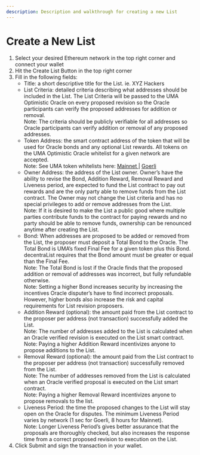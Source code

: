 ```yaml
---
description: Description and walkthrough for creating a new List
---
```


# Create a New List

1. Select your desired Ethereum network in the top right corner and connect your wallet
2. Hit the Create List Button in the top right corner
3. Fill in the following fields:
   * Title: a short descriptive title for the List. ie. XYZ Hackers
   * List Criteria: detailed criteria describing what addresses should be included in the List. The List Criteria will be passed to the UMA Optimistic Oracle on every proposed revision so the Oracle participants can verify the proposed addresses for addition or removal.\
     Note: The criteria should be publicly verifiable for all addresses so Oracle participants can verify addition or removal of any proposed addresses.
   * Token Address: the smart contract address of the token that will be used for Oracle bonds and any optional List rewards. All tokens on the UMA Optimistic Oracle whitelist for a given network are accepted.\
     Note: See UMA token whitelists here: [Mainnet ](https://docs.umaproject.org/resources/approved-collateral-types)| [Goerli](https://goerli.etherscan.io/address/0x63fDfF29EBBcf1a958032d1E64F7627c3C98A059#readContract#F1)
   * Owner Address: the address of the List owner. Owner’s have the ability to revise the Bond, Addition Reward, Removal Reward and Liveness period, are expected to fund the List contract to pay out rewards and are the only party able to remove funds from the List contract. The Owner may not change the List criteria and has no special privileges to add or remove addresses from the List. \
     Note: If it is desired to make the List a public good where multiple parties contribute funds to the contract for paying rewards and no party should be able to remove funds, ownership can be renounced anytime after creating the List.
   * Bond: When addresses are proposed to be added or removed from the List, the proposer must deposit a Total Bond to the Oracle. The Total Bond is UMA’s fixed Final Fee for a given token plus this Bond. decentraList requires that the Bond amount must be greater or equal than the Final Fee.\
     Note: The Total Bond is lost if the Oracle finds that the proposed addition or removal of addresses was incorrect, but fully refundable otherwise.\
     Note: Setting a higher Bond increases security by increasing the incentives Oracle disputer’s have to find incorrect proposals. However, higher bonds also increase the risk and capital requirements for List revision proposers.
   * Addition Reward (optional): the amount paid from the List contract to the proposer per address (not transaction) successfully added the List.\
     Note: The number of addresses added to the List is calculated when an Oracle verified revision is executed on the List smart contract.\
     Note: Paying a higher Addition Reward incentivizes anyone to propose additions to the List.
   * Removal Reward (optional): the amount paid from the List contract to the proposer per address (not transaction) successfully removed from the List.\
     Note: The number of addresses removed from the List is calculated when an Oracle verified proposal is executed on the List smart contract.\
     Note: Paying a higher Removal Reward incentivizes anyone to propose removals to the list.
   * Liveness Period: the time the proposed changes to the List will stay open on the Oracle for disputes. The minimum Liveness Period varies by network (1 sec for Goerli, 8 hours for Mainnet).\
     Note: Longer Liveness Period’s gives better assurance that the proposals are thoroughly checked, but also increases the response time from a correct proposed revision to execution on the List.
4. Click Submit and sign the transaction in your wallet.
